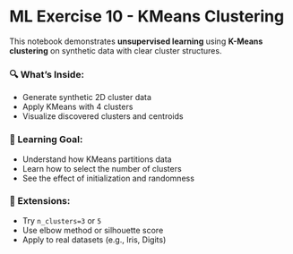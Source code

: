 # ML Exercise 10 - KMeans Clustering

This notebook demonstrates **unsupervised learning** using **K-Means clustering** on synthetic data with clear cluster structures.

### 🔍 What’s Inside:
- Generate synthetic 2D cluster data
- Apply KMeans with 4 clusters
- Visualize discovered clusters and centroids

### 🎯 Learning Goal:
- Understand how KMeans partitions data
- Learn how to select the number of clusters
- See the effect of initialization and randomness

### 🚀 Extensions:
- Try `n_clusters=3` or `5`
- Use elbow method or silhouette score
- Apply to real datasets (e.g., Iris, Digits)
